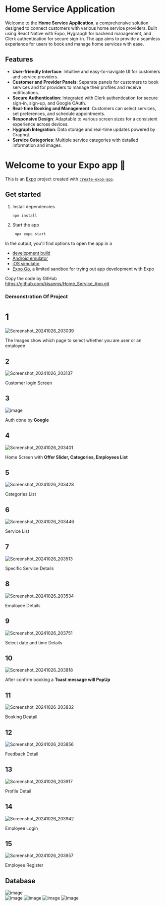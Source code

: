 # Home Service Application

Welcome to the **Home Service Application**, a comprehensive solution designed to connect customers with various home service providers. Built using React Native with Expo, Hygrapgh for backend management, and Clerk authentication for secure sign-in. The app aims to provide a seamless experience for users to book and manage home services with ease.

## Features

- **User-friendly Interface**: Intuitive and easy-to-navigate UI for customers and service providers.
- **Customer and Provider Panels**: Separate panels for customers to book services and for providers to manage their profiles and receive notifications.
- **Secure Authentication**: Integrated with Clerk authentication for secure sign-in, sign-up, and Google OAuth.
- **Real-time Booking and Management**: Customers can select services, set preferences, and schedule appointments.
- **Responsive Design**: Adaptable to various screen sizes for a consistent experience across devices.
- **Hygraph Integration**: Data storage and real-time updates powered by Graphql.
- **Service Categories**: Multiple service categories with detailed information and images.

# Welcome to your Expo app 👋

This is an [Expo](https://expo.dev) project created with [`create-expo-app`](https://www.npmjs.com/package/create-expo-app).

## Get started

1. Install dependencies

   ```bash
   npm install
   ```

2. Start the app

   ```bash
    npx expo start
   ```

In the output, you'll find options to open the app in a

- [development build](https://docs.expo.dev/develop/development-builds/introduction/)
- [Android emulator](https://docs.expo.dev/workflow/android-studio-emulator/)
- [iOS simulator](https://docs.expo.dev/workflow/ios-simulator/)
- [Expo Go](https://expo.dev/go), a limited sandbox for trying out app development with Expo


Copy the code by GitHub
https://github.com/kisanms/Home_Service_App.git



<h3>Demonstration Of Project</h3>
<h1>1</h1>

![Screenshot_20241026_203039](https://github.com/user-attachments/assets/15496770-84aa-446b-9c00-8363681225ff)
<p>The Images show which page to select whether you are user or an employee</p>

<h2>2</h2>

![Screenshot_20241026_203137](https://github.com/user-attachments/assets/e95ad838-bb84-45cd-9e23-a73b8987a976)

<p>Customer login Screen</p>

<h2>3</h2>

![image](https://github.com/user-attachments/assets/dbfbf901-feb8-472d-aba0-40bef1bfc5ea)

<p>Auth done by <strong>Google</strong></p>
<h2>4</h2>

![Screenshot_20241026_203401](https://github.com/user-attachments/assets/326337f3-1c41-4925-a295-b5716f7346f6)


<p>Home Screen with <strong>Offer Slider, Categories, Employees List</strong></p>
<h2>5</h2>

![Screenshot_20241026_203428](https://github.com/user-attachments/assets/73bf3b80-c5c3-45cf-972b-181dab79a3b4)

<p>Categories List</p>
<h2>6</h2>

![Screenshot_20241026_203446](https://github.com/user-attachments/assets/bff131da-506f-4b3d-b3b8-798427ba73e2)


<p>Service List</p>
<h2>7</h2>

![Screenshot_20241026_203513](https://github.com/user-attachments/assets/2fc6b32f-9daa-4530-aad5-1ae95f2fb5e7)



<p>Specific Service Details</p>
<h2>8</h2>

![Screenshot_20241026_203534](https://github.com/user-attachments/assets/02c50f0f-304b-4005-86d5-c8c13082a4bd)




<p> Employee Details</p>
<h2>9</h2>

![Screenshot_20241026_203751](https://github.com/user-attachments/assets/1332ff01-22c0-40d8-ab88-42268b3fcfff)





<p> Select date and time Details</p>
<h2>10</h2>

![Screenshot_20241026_203818](https://github.com/user-attachments/assets/efad58c4-131f-4a52-b7ac-ab4d64ea4ba5)






<p>After confirm booking a <strong>Toast message will PopUp</strong></p>
<h2>11</h2>

![Screenshot_20241026_203832](https://github.com/user-attachments/assets/dc66dc83-0359-444e-a249-94ed42fe1761)







<p>Booking Deatail</p>
<h2>12</h2>

![Screenshot_20241026_203856](https://github.com/user-attachments/assets/e058cac4-34cb-4eed-be73-876aa7f0d761)








<p>Feedback Detail</p>
<h2>13</h2>

![Screenshot_20241026_203917](https://github.com/user-attachments/assets/333dfbc3-c577-4984-8849-882f23eb78aa)








<p>Profile Detail</p>
<h2>14</h2>

![Screenshot_20241026_203942](https://github.com/user-attachments/assets/59174307-13f2-44fc-a24c-381638fd5e53)









<p>Employee Login</p>
<h2>15</h2>

![Screenshot_20241026_203957](https://github.com/user-attachments/assets/49ea41a4-3583-439c-aa33-83ea2833ec12)

<p>Employee Register</p>
<h2>Database</h2>

![image](https://github.com/user-attachments/assets/084abaf8-dd4a-4326-a608-53948ddc7995)  
![image](https://github.com/user-attachments/assets/7dc2ebb5-f4d8-4056-8922-c6862df96f03)
![image](https://github.com/user-attachments/assets/d091751d-dca1-456b-bdd0-16ab05fef558)
![image](https://github.com/user-attachments/assets/fb66116e-58f5-4626-b711-044b230bbffc)
![image](https://github.com/user-attachments/assets/1681726b-3eac-45c5-bde3-d68dc7babf83)






